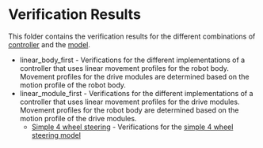 # Verification Results

This folder contains the verification results for the different combinations of [controller](../swerve_controller/multi_wheel_steering_controller.py)
and the [model](../swerve_controller/control_model.py).

- linear_body_first - Verifications for the different implementations of a controller that uses linear movement profiles
  for the robot body. Movement profiles for the drive modules are determined based on the motion profile of the
  robot body.
- linear_module_first - Verifications for the different implementations of a controller that uses linear movement profiles
  for the drive modules. Movement profiles for the robot body are determined based on the motion profile of the drive
  modules.
  - [Simple 4 wheel steering](linear_module_first/simple_4w_steering/README.md) - Verifications for the
    [simple 4 wheel steering model](https://www.chiefdelphi.com/t/paper-4-wheel-independent-drive-independent-steering-swerve/107383/5)
